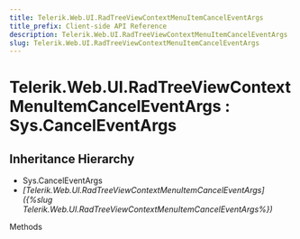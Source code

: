 ```yaml
---
title: Telerik.Web.UI.RadTreeViewContextMenuItemCancelEventArgs
title_prefix: Client-side API Reference
description: Telerik.Web.UI.RadTreeViewContextMenuItemCancelEventArgs
slug: Telerik.Web.UI.RadTreeViewContextMenuItemCancelEventArgs
---
```


# Telerik.Web.UI.RadTreeViewContextMenuItemCancelEventArgs : Sys.CancelEventArgs

## Inheritance Hierarchy

* Sys.CancelEventArgs
* *[Telerik.Web.UI.RadTreeViewContextMenuItemCancelEventArgs]({%slug Telerik.Web.UI.RadTreeViewContextMenuItemCancelEventArgs%})*


Methods

